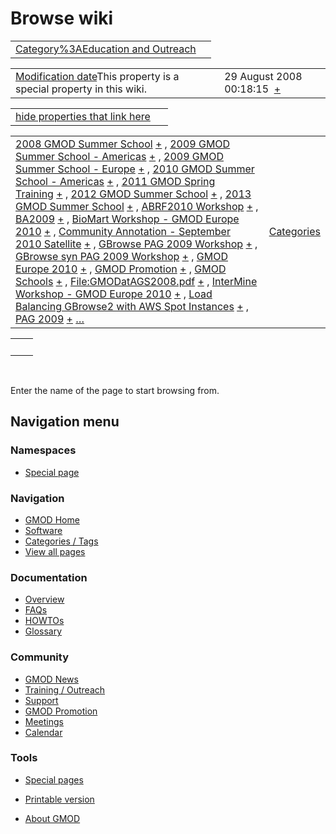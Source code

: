 



<span id="top"></span>




# <span dir="auto">Browse wiki</span>






|  |  |
|----|----|
| [Category%3AEducation and Outreach](/wiki/Category%3AEducation_and_Outreach "Category%3AEducation and Outreach") |  |

|  |  |
|----|----|
| <span class="smw-highlighter" data-type="1" state="inline" data-title="Property"><span class="smwbuiltin">[Modification date](/wiki/Property:Modification_date "Property:Modification date")</span><span class="smwttcontent">This property is a special property in this wiki.</span></span> | <span class="smwb-value">29 August 2008 00:18:15  <span class="smwsearch">[+](/wiki/Special%3ASearchByProperty/Modification-20date/29-20August-202008-2000:18:15 "Special%3ASearchByProperty/Modification-20date/29-20August-202008-2000:18:15")</span></span> |

<span id="smw_browse_incoming"></span>

|  |  |
|----|----|
| [hide properties that link here](/mediawiki/index.php?title=Special:Browse&offset=0&dir=out&article=Category%3AEducation+and+Outreach)  |  |

|  |  |
|----|----|
| <span class="smwb-ivalue">[2008 GMOD Summer School](/wiki/2008_GMOD_Summer_School "2008 GMOD Summer School") <span class="smwbrowse">[+](/wiki/Special%3ABrowse/2008-20GMOD-20Summer-20School "Special%3ABrowse/2008-20GMOD-20Summer-20School")</span></span> , <span class="smwb-ivalue">[2009 GMOD Summer School - Americas](/wiki/2009_GMOD_Summer_School_-_Americas "2009 GMOD Summer School - Americas") <span class="smwbrowse">[+](/wiki/Special%3ABrowse/2009-20GMOD-20Summer-20School-20-2D-20Americas "Special%3ABrowse/2009-20GMOD-20Summer-20School-20-2D-20Americas")</span></span> , <span class="smwb-ivalue">[2009 GMOD Summer School - Europe](/wiki/2009_GMOD_Summer_School_-_Europe "2009 GMOD Summer School - Europe") <span class="smwbrowse">[+](/wiki/Special%3ABrowse/2009-20GMOD-20Summer-20School-20-2D-20Europe "Special%3ABrowse/2009-20GMOD-20Summer-20School-20-2D-20Europe")</span></span> , <span class="smwb-ivalue">[2010 GMOD Summer School - Americas](/wiki/2010_GMOD_Summer_School_-_Americas "2010 GMOD Summer School - Americas") <span class="smwbrowse">[+](/wiki/Special%3ABrowse/2010-20GMOD-20Summer-20School-20-2D-20Americas "Special%3ABrowse/2010-20GMOD-20Summer-20School-20-2D-20Americas")</span></span> , <span class="smwb-ivalue">[2011 GMOD Spring Training](/wiki/2011_GMOD_Spring_Training "2011 GMOD Spring Training") <span class="smwbrowse">[+](/wiki/Special%3ABrowse/2011-20GMOD-20Spring-20Training "Special%3ABrowse/2011-20GMOD-20Spring-20Training")</span></span> , <span class="smwb-ivalue">[2012 GMOD Summer School](/wiki/2012_GMOD_Summer_School "2012 GMOD Summer School") <span class="smwbrowse">[+](/wiki/Special%3ABrowse/2012-20GMOD-20Summer-20School "Special%3ABrowse/2012-20GMOD-20Summer-20School")</span></span> , <span class="smwb-ivalue">[2013 GMOD Summer School](/wiki/2013_GMOD_Summer_School "2013 GMOD Summer School") <span class="smwbrowse">[+](/wiki/Special%3ABrowse/2013-20GMOD-20Summer-20School "Special%3ABrowse/2013-20GMOD-20Summer-20School")</span></span> , <span class="smwb-ivalue">[ABRF2010 Workshop](/wiki/ABRF2010_Workshop "ABRF2010 Workshop") <span class="smwbrowse">[+](/wiki/Special%3ABrowse/ABRF2010-20Workshop "Special%3ABrowse/ABRF2010-20Workshop")</span></span> , <span class="smwb-ivalue">[BA2009](/wiki/BA2009 "BA2009") <span class="smwbrowse">[+](/wiki/Special%3ABrowse/BA2009 "Special%3ABrowse/BA2009")</span></span> , <span class="smwb-ivalue">[BioMart Workshop - GMOD Europe 2010](/wiki/BioMart_Workshop_-_GMOD_Europe_2010 "BioMart Workshop - GMOD Europe 2010") <span class="smwbrowse">[+](/wiki/Special%3ABrowse/BioMart-20Workshop-20-2D-20GMOD-20Europe-202010 "Special%3ABrowse/BioMart-20Workshop-20-2D-20GMOD-20Europe-202010")</span></span> , <span class="smwb-ivalue">[Community Annotation - September 2010 Satellite](/wiki/Community_Annotation_-_September_2010_Satellite "Community Annotation - September 2010 Satellite") <span class="smwbrowse">[+](/wiki/Special%3ABrowse/Community-20Annotation-20-2D-20September-202010-20Satellite "Special%3ABrowse/Community-20Annotation-20-2D-20September-202010-20Satellite")</span></span> , <span class="smwb-ivalue">[GBrowse PAG 2009 Workshop](/wiki/GBrowse_PAG_2009_Workshop "GBrowse PAG 2009 Workshop") <span class="smwbrowse">[+](/wiki/Special%3ABrowse/GBrowse-20PAG-202009-20Workshop "Special%3ABrowse/GBrowse-20PAG-202009-20Workshop")</span></span> , <span class="smwb-ivalue">[GBrowse syn PAG 2009 Workshop](/wiki/GBrowse_syn_PAG_2009_Workshop "GBrowse syn PAG 2009 Workshop") <span class="smwbrowse">[+](/wiki/Special%3ABrowse/GBrowse-20syn-20PAG-202009-20Workshop "Special%3ABrowse/GBrowse-20syn-20PAG-202009-20Workshop")</span></span> , <span class="smwb-ivalue">[GMOD Europe 2010](/wiki/GMOD_Europe_2010 "GMOD Europe 2010") <span class="smwbrowse">[+](/wiki/Special%3ABrowse/GMOD-20Europe-202010 "Special%3ABrowse/GMOD-20Europe-202010")</span></span> , <span class="smwb-ivalue">[GMOD Promotion](/wiki/GMOD_Promotion "GMOD Promotion") <span class="smwbrowse">[+](/wiki/Special%3ABrowse/GMOD-20Promotion "Special%3ABrowse/GMOD-20Promotion")</span></span> , <span class="smwb-ivalue">[GMOD Schools](/wiki/GMOD_Schools "GMOD Schools") <span class="smwbrowse">[+](/wiki/Special%3ABrowse/GMOD-20Schools "Special%3ABrowse/GMOD-20Schools")</span></span> , <span class="smwb-ivalue">[File:GMODatAGS2008.pdf](/wiki/File:GMODatAGS2008.pdf "File:GMODatAGS2008.pdf") <span class="smwbrowse">[+](/wiki/Special%3ABrowse/File:GMODatAGS2008.pdf "Special%3ABrowse/File:GMODatAGS2008.pdf")</span></span> , <span class="smwb-ivalue">[InterMine Workshop - GMOD Europe 2010](/wiki/InterMine_Workshop_-_GMOD_Europe_2010 "InterMine Workshop - GMOD Europe 2010") <span class="smwbrowse">[+](/wiki/Special%3ABrowse/InterMine-20Workshop-20-2D-20GMOD-20Europe-202010 "Special%3ABrowse/InterMine-20Workshop-20-2D-20GMOD-20Europe-202010")</span></span> , <span class="smwb-ivalue">[Load Balancing GBrowse2 with AWS Spot Instances](/wiki/Load_Balancing_GBrowse2_with_AWS_Spot_Instances "Load Balancing GBrowse2 with AWS Spot Instances") <span class="smwbrowse">[+](/wiki/Special%3ABrowse/Load-20Balancing-20GBrowse2-20with-20AWS-20Spot-20Instances "Special%3ABrowse/Load-20Balancing-20GBrowse2-20with-20AWS-20Spot-20Instances")</span></span> , <span class="smwb-ivalue">[PAG 2009](/wiki/PAG_2009 "PAG 2009") <span class="smwbrowse">[+](/wiki/Special%3ABrowse/PAG-202009 "Special%3ABrowse/PAG-202009")</span></span> […](/mediawiki/index.php?title=Special%3ASearchByProperty&property=&value=Category%3AEducation+and+Outreach) | [Categories](/wiki/Special%3ACategories "Special%3ACategories") |

|     |     |
|-----|-----|
|     |     |

 

Enter the name of the page to start browsing from.  








## Navigation menu



### Namespaces

- <span id="ca-nstab-special">[Special
  page](/wiki/Special%3ABrowse/Category%3AEducation_and_Outreach "This is a special page, you cannot edit the page itself")</span>


### 




<a href="/wiki/Main_Page"
style="background-image: url(http://gmod.org/images/GMOD-cogs.png);"
title="Visit the main page"></a>


### Navigation



- <span id="n-GMOD-Home">[GMOD Home](/wiki/Main_Page)</span>
- <span id="n-Software">[Software](/wiki/GMOD_Components)</span>
- <span id="n-Categories-.2F-Tags">[Categories /
  Tags](/wiki/Categories)</span>
- <span id="n-View-all-pages">[View all
  pages](/wiki/Special:AllPages)</span>




### Documentation



- <span id="n-Overview">[Overview](/wiki/Overview)</span>
- <span id="n-FAQs">[FAQs](/wiki/Category%3AFAQ)</span>
- <span id="n-HOWTOs">[HOWTOs](/wiki/Category%3AHOWTO)</span>
- <span id="n-Glossary">[Glossary](/wiki/Glossary)</span>




### Community



- <span id="n-GMOD-News">[GMOD News](/wiki/GMOD_News)</span>
- <span id="n-Training-.2F-Outreach">[Training /
  Outreach](/wiki/Training_and_Outreach)</span>
- <span id="n-Support">[Support](/wiki/Support)</span>
- <span id="n-GMOD-Promotion">[GMOD
  Promotion](/wiki/GMOD_Promotion)</span>
- <span id="n-Meetings">[Meetings](/wiki/Meetings)</span>
- <span id="n-Calendar">[Calendar](/wiki/Calendar)</span>




### Tools



- <span id="t-specialpages"><a href="/wiki/Special%3ASpecialPages" accesskey="q"
  title="A list of all special pages [q]">Special pages</a></span>
- <span id="t-print"><a
  href="/mediawiki/index.php?title=Special%3ABrowse/Category%3AEducation_and_Outreach&amp;printable=yes"
  rel="alternate" accesskey="p"
  title="Printable version of this page [p]">Printable version</a></span>





- <span id="footer-places-about">[About
  GMOD](/wiki/GMOD%3AAbout "GMOD%3AAbout")</span>

<!-- -->




